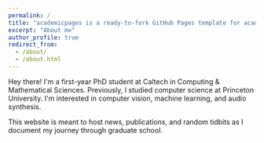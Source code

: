 ```yaml
---
permalink: /
title: "academicpages is a ready-to-fork GitHub Pages template for academic personal websites"
excerpt: "About me"
author_profile: true
redirect_from: 
  - /about/
  - /about.html
---
```


Hey there! I'm a first-year PhD student at Caltech in Computing & Mathematical Sciences. Previously, I studied computer science at Princeton University. I'm interested in computer vision, machine learning, and audio synthesis.

This website is meant to host news, publications, and random tidbits as I document my journey through graduate school.
